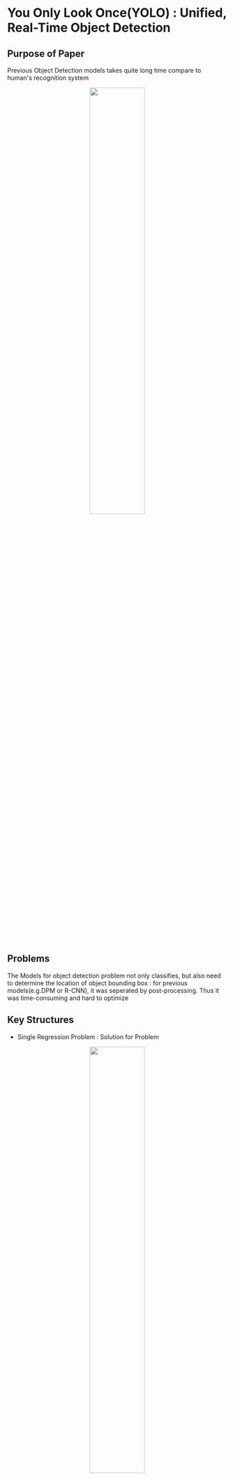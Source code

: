# You Only Look Once(YOLO) : Unified, Real-Time Object Detection

## Purpose of Paper
 <p>Previous Object Detection models takes quite long time compare to human's recognition system</p>
 <p align ="center"><img src="https://user-images.githubusercontent.com/61967107/124427713-b40d1d00-dda6-11eb-8028-2b110fa9a6d9.png" width="50%"></p>
 
## Problems
<p> The Models for object detection problem not only classifies, but also need to determine the location of object bounding box : for previous models(e.g.DPM or R-CNN), it was seperated by post-processing. Thus it was time-consuming and hard to optimize</p>

## Key Structures
- Single Regression Problem : Solution for Problem
<p align = "center"><img src="" width="50%"></p>

## Network Architetcture
<p align ="center"><img src=""></p>

### Model for 
-
